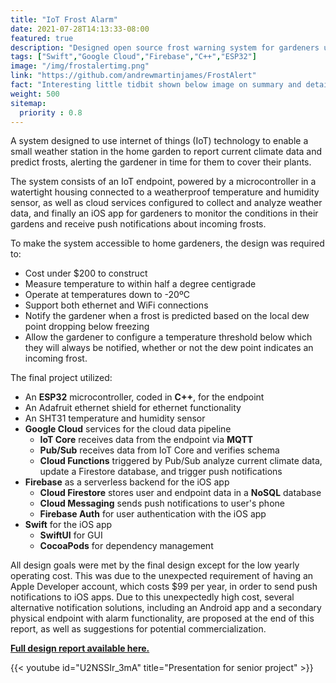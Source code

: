 ```yaml
---
title: "IoT Frost Alarm"
date: 2021-07-28T14:13:33-08:00
featured: true
description: "Designed open source frost warning system for gardeners using ESP32 microcontroller, Google Cloud (IoT Core, Pub/Sub, Cloud Functions, and Firebase), and an iOS app written in Swift(UI) using Firebase."
tags: ["Swift","Google Cloud","Firebase","C++","ESP32"]
image: "/img/frostalertimg.png"
link: "https://github.com/andrewmartinjames/FrostAlert"
fact: "Interesting little tidbit shown below image on summary and detail page"
weight: 500
sitemap:
  priority : 0.8
---
```

A system designed to use internet of things (IoT) technology to enable a small weather station in the home garden to report current climate data and predict frosts, alerting the gardener in time for them to cover their plants.

The system consists of an IoT endpoint, powered by a microcontroller in a watertight housing connected to a weatherproof temperature and humidity sensor, as well as cloud services configured to collect and analyze weather data, and finally an iOS app for gardeners to monitor the conditions in their gardens and receive push notifications about incoming frosts.

To make the system accessible to home gardeners, the design was required to:
- Cost under $200 to construct
- Measure temperature to within half a degree centigrade
- Operate at temperatures down to -20ºC
- Support both ethernet and WiFi connections
- Notify the gardener when a frost is predicted based on the local dew point dropping below freezing
- Allow the gardener to configure a temperature threshold below which they will always be notified, whether or not the dew point indicates an incoming frost.

The final project utilized:
- An **ESP32** microcontroller, coded in **C++**, for the endpoint
- An Adafruit ethernet shield for ethernet functionality
- An SHT31 temperature and humidity sensor
- **Google Cloud** services for the cloud data pipeline
  - **IoT Core** receives data from the endpoint via **MQTT**
  - **Pub/Sub** receives data from IoT Core and verifies schema
  - **Cloud Functions** triggered by Pub/Sub analyze current climate data, update a Firestore database, and trigger push notifications
- **Firebase** as a serverless backend for the iOS app
  - **Cloud Firestore** stores user and endpoint data in a **NoSQL** database
  - **Cloud Messaging** sends push notifications to user's phone
  - **Firebase Auth** for user authentication with the iOS app
- **Swift** for the iOS app
  - **SwiftUI** for GUI
  - **CocoaPods** for dependency management



All design goals were met by the final design except for the low yearly operating cost. This was due to the unexpected requirement of having an Apple Developer account, which costs $99 per year, in order to send push notifications to iOS apps. Due to this unexpectedly high cost, several alternative notification solutions, including an Android app and a secondary physical endpoint with alarm functionality, are proposed at the end of this report, as well as suggestions for potential commercialization.

[**Full design report available here.**](https://drive.google.com/file/d/12IK5U414rHYsYwYDRu3WBsZ4R0oDhcVx/view?usp=sharing)



{{< youtube id="U2NSSIr_3mA" title="Presentation for senior project" >}}
